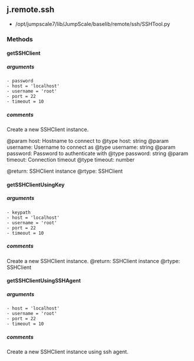 ## j.remote.ssh

- /opt/jumpscale7/lib/JumpScale/baselib/remote/ssh/SSHTool.py

### Methods

#### getSSHClient 
##### arguments

    - password
    - host = 'localhost'
    - username = 'root'
    - port = 22
    - timeout = 10

##### comments

Create a new SSHClient instance.

@param host: Hostname to connect to
@type host: string
@param username: Username to connect as
@type username: string
@param password: Password to authenticate with
@type password: string
@param timeout: Connection timeout
@type timeout: number

@return: SSHClient instance
@rtype: SSHClient

#### getSSHClientUsingKey 
##### arguments

    - keypath
    - host = 'localhost'
    - username = 'root'
    - port = 22
    - timeout = 10

##### comments

Create a new SSHClient instance.
@return: SSHClient instance
@rtype: SSHClient

#### getSSHClientUsingSSHAgent 
##### arguments

    - host = 'localhost'
    - username = 'root'
    - port = 22
    - timeout = 10

##### comments

Create a new SSHClient instance using ssh agent.

